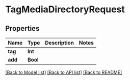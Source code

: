 # TagMediaDirectoryRequest

## Properties

Name | Type | Description | Notes
------------ | ------------- | ------------- | -------------
**tag** | **Int** |  | 
**add** | **Bool** |  | 

[[Back to Model list]](../#documentation-for-models) [[Back to API list]](../#documentation-for-api-endpoints) [[Back to README]](../)


